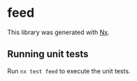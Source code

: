 # feed

This library was generated with [Nx](https://nx.dev).

## Running unit tests

Run `nx test feed` to execute the unit tests.
